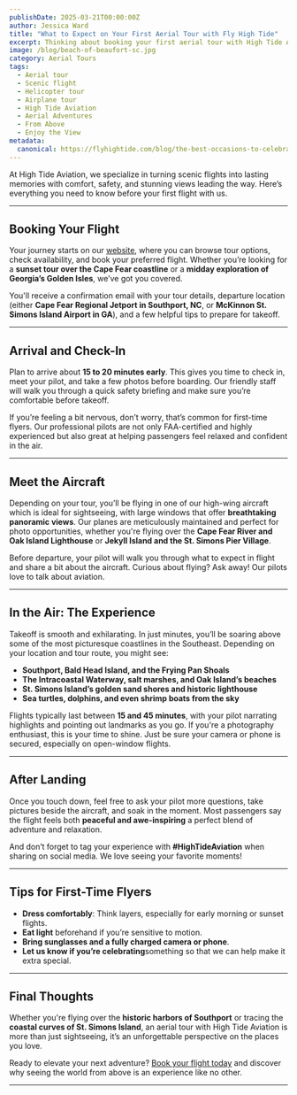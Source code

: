 ```yaml
---
publishDate: 2025-03-21T00:00:00Z
author: Jessica Ward
title: "What to Expect on Your First Aerial Tour with Fly High Tide"
excerpt: Thinking about booking your first aerial tour with High Tide Aviation? Whether you’re exploring the historic charm of Southport, North Carolina, soaking in the coastal beauty of St. Simons Island, Georgia, or just checking off a bucket-list adventure, you’re in for an unforgettable experience.
image: /blog/beach-of-beaufort-sc.jpg
category: Aerial Tours
tags:
  - Aerial tour
  - Scenic flight
  - Helicopter tour
  - Airplane tour
  - High Tide Aviation
  - Aerial Adventures
  - From Above
  - Enjoy the View
metadata:
  canonical: https://flyhightide.com/blog/the-best-occasions-to-celebrate-with-an-aerial-tour
---
```


At High Tide Aviation, we specialize in turning scenic flights into lasting memories with comfort, safety, and stunning views leading the way.
Here’s everything you need to know before your first flight with us.

---

## **Booking Your Flight**

Your journey starts on our [website](/), where you can browse tour options, check availability, and book your preferred flight. Whether you’re looking for a **sunset tour over the Cape Fear coastline** or a **midday exploration of Georgia’s Golden Isles**, we’ve got you covered.

You'll receive a confirmation email with your tour details, departure location (either **Cape Fear Regional Jetport in Southport, NC**, or **McKinnon St. Simons Island Airport in GA**), and a few helpful tips to prepare for takeoff.

---

## **Arrival and Check-In**

Plan to arrive about **15 to 20 minutes early**. This gives you time to check in, meet your pilot, and take a few photos before boarding. Our friendly staff will walk you through a quick safety briefing and make sure you’re comfortable before takeoff.

If you’re feeling a bit nervous, don’t worry, that’s common for first-time flyers. Our professional pilots are not only FAA-certified and highly experienced but also great at helping passengers feel relaxed and confident in the air.

---

## **Meet the Aircraft**

Depending on your tour, you’ll be flying in one of our high-wing aircraft which is ideal for sightseeing, with large windows that offer **breathtaking panoramic views**. Our planes are meticulously maintained and perfect for photo opportunities, whether you're flying over the **Cape Fear River and Oak Island Lighthouse** or **Jekyll Island and the St. Simons Pier Village**.

Before departure, your pilot will walk you through what to expect in flight and share a bit about the aircraft. Curious about flying? Ask away! Our pilots love to talk about aviation.

---

## **In the Air: The Experience**

Takeoff is smooth and exhilarating. In just minutes, you’ll be soaring above some of the most picturesque coastlines in the Southeast. Depending on your location and tour route, you might see:

- **Southport, Bald Head Island, and the Frying Pan Shoals**
- **The Intracoastal Waterway, salt marshes, and Oak Island’s beaches**
- **St. Simons Island’s golden sand shores and historic lighthouse**
- **Sea turtles, dolphins, and even shrimp boats from the sky**

Flights typically last between **15 and 45 minutes**, with your pilot narrating highlights and pointing out landmarks as you go. If you're a photography enthusiast, this is your time to shine. Just be sure your camera or phone is secured, especially on open-window flights.

---

## **After Landing**

Once you touch down, feel free to ask your pilot more questions, take pictures beside the aircraft, and soak in the moment. Most passengers say the flight feels both **peaceful and awe-inspiring** a perfect blend of adventure and relaxation.

And don’t forget to tag your experience with **#HighTideAviation** when sharing on social media. We love seeing your favorite moments!

---

## **Tips for First-Time Flyers**

- **Dress comfortably**: Think layers, especially for early morning or sunset flights.
- **Eat light** beforehand if you’re sensitive to motion.
- **Bring sunglasses and a fully charged camera or phone**.
- **Let us know if you’re celebrating**something so that we can help make it extra special.

---

## **Final Thoughts**

Whether you're flying over the **historic harbors of Southport** or tracing the **coastal curves of St. Simons Island**, an aerial tour with High Tide Aviation is more than just sightseeing, it’s an unforgettable perspective on the places you love.

Ready to elevate your next adventure? [Book your flight today](/packages/custom-tours) and discover why seeing the world from above is an experience like no other.

---

